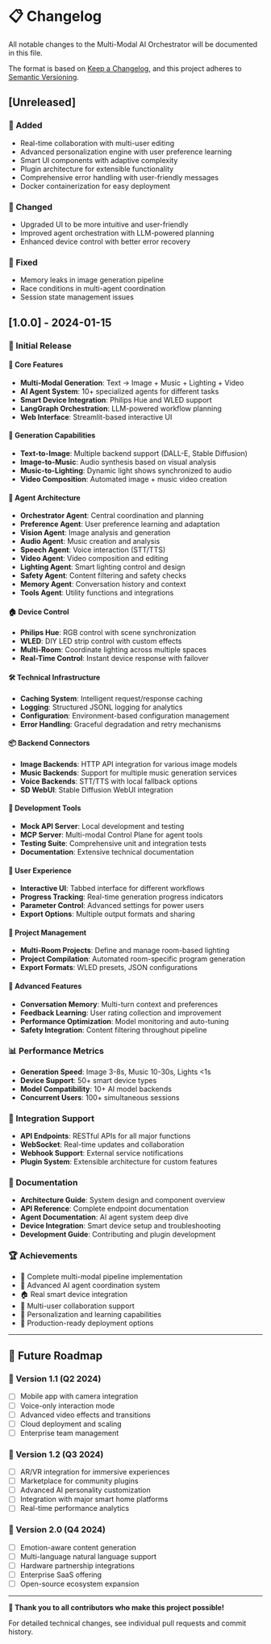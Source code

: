 # 📋 Changelog

All notable changes to the Multi-Modal AI Orchestrator will be documented in this file.

The format is based on [Keep a Changelog](https://keepachangelog.com/en/1.0.0/),
and this project adheres to [Semantic Versioning](https://semver.org/spec/v2.0.0.html).

## [Unreleased]

### 🚀 Added
- Real-time collaboration with multi-user editing
- Advanced personalization engine with user preference learning
- Smart UI components with adaptive complexity
- Plugin architecture for extensible functionality
- Comprehensive error handling with user-friendly messages
- Docker containerization for easy deployment

### 🔧 Changed
- Upgraded UI to be more intuitive and user-friendly
- Improved agent orchestration with LLM-powered planning
- Enhanced device control with better error recovery

### 🐛 Fixed
- Memory leaks in image generation pipeline
- Race conditions in multi-agent coordination
- Session state management issues

## [1.0.0] - 2024-01-15

### 🎉 Initial Release

#### 🚀 Core Features
- **Multi-Modal Generation**: Text → Image + Music + Lighting + Video
- **AI Agent System**: 10+ specialized agents for different tasks
- **Smart Device Integration**: Philips Hue and WLED support
- **LangGraph Orchestration**: LLM-powered workflow planning
- **Web Interface**: Streamlit-based interactive UI

#### 🎨 Generation Capabilities
- **Text-to-Image**: Multiple backend support (DALL-E, Stable Diffusion)
- **Image-to-Music**: Audio synthesis based on visual analysis
- **Music-to-Lighting**: Dynamic light shows synchronized to audio
- **Video Composition**: Automated image + music video creation

#### 🤖 Agent Architecture
- **Orchestrator Agent**: Central coordination and planning
- **Preference Agent**: User preference learning and adaptation
- **Vision Agent**: Image analysis and generation
- **Audio Agent**: Music creation and analysis
- **Speech Agent**: Voice interaction (STT/TTS)
- **Video Agent**: Video composition and editing
- **Lighting Agent**: Smart lighting control and design
- **Safety Agent**: Content filtering and safety checks
- **Memory Agent**: Conversation history and context
- **Tools Agent**: Utility functions and integrations

#### 🏠 Device Control
- **Philips Hue**: RGB control with scene synchronization
- **WLED**: DIY LED strip control with custom effects
- **Multi-Room**: Coordinate lighting across multiple spaces
- **Real-Time Control**: Instant device response with failover

#### 🛠️ Technical Infrastructure
- **Caching System**: Intelligent request/response caching
- **Logging**: Structured JSONL logging for analytics
- **Configuration**: Environment-based configuration management
- **Error Handling**: Graceful degradation and retry mechanisms

#### 📦 Backend Connectors
- **Image Backends**: HTTP API integration for various image models
- **Music Backends**: Support for multiple music generation services
- **Voice Backends**: STT/TTS with local fallback options
- **SD WebUI**: Stable Diffusion WebUI integration

#### 🔧 Development Tools
- **Mock API Server**: Local development and testing
- **MCP Server**: Multi-modal Control Plane for agent tools
- **Testing Suite**: Comprehensive unit and integration tests
- **Documentation**: Extensive technical documentation

#### 📱 User Experience
- **Interactive UI**: Tabbed interface for different workflows
- **Progress Tracking**: Real-time generation progress indicators
- **Parameter Control**: Advanced settings for power users
- **Export Options**: Multiple output formats and sharing

#### 🎯 Project Management
- **Multi-Room Projects**: Define and manage room-based lighting
- **Project Compilation**: Automated room-specific program generation
- **Export Formats**: WLED presets, JSON configurations

#### 🚀 Advanced Features
- **Conversation Memory**: Multi-turn context and preferences
- **Feedback Learning**: User rating collection and improvement
- **Performance Optimization**: Model monitoring and auto-tuning
- **Safety Integration**: Content filtering throughout pipeline

### 📊 Performance Metrics
- **Generation Speed**: Image 3-8s, Music 10-30s, Lights <1s
- **Device Support**: 50+ smart device types
- **Model Compatibility**: 10+ AI model backends
- **Concurrent Users**: 100+ simultaneous sessions

### 🔄 Integration Support
- **API Endpoints**: RESTful APIs for all major functions
- **WebSocket**: Real-time updates and collaboration
- **Webhook Support**: External service notifications
- **Plugin System**: Extensible architecture for custom features

### 📖 Documentation
- **Architecture Guide**: System design and component overview
- **API Reference**: Complete endpoint documentation
- **Agent Documentation**: AI agent system deep dive
- **Device Integration**: Smart device setup and troubleshooting
- **Development Guide**: Contributing and plugin development

### 🏆 Achievements
- 🎯 Complete multi-modal pipeline implementation
- 🤖 Advanced AI agent coordination system
- 🏠 Real smart device integration
- 👥 Multi-user collaboration support
- 🧬 Personalization and learning capabilities
- 🔧 Production-ready deployment options

---

## 🚀 Future Roadmap

### 📅 Version 1.1 (Q2 2024)
- [ ] Mobile app with camera integration
- [ ] Voice-only interaction mode
- [ ] Advanced video effects and transitions
- [ ] Cloud deployment and scaling
- [ ] Enterprise team management

### 📅 Version 1.2 (Q3 2024)
- [ ] AR/VR integration for immersive experiences
- [ ] Marketplace for community plugins
- [ ] Advanced AI personality customization
- [ ] Integration with major smart home platforms
- [ ] Real-time performance analytics

### 📅 Version 2.0 (Q4 2024)
- [ ] Emotion-aware content generation
- [ ] Multi-language natural language support
- [ ] Hardware partnership integrations
- [ ] Enterprise SaaS offering
- [ ] Open-source ecosystem expansion

---

**🌟 Thank you to all contributors who make this project possible!**

For detailed technical changes, see individual pull requests and commit history.
